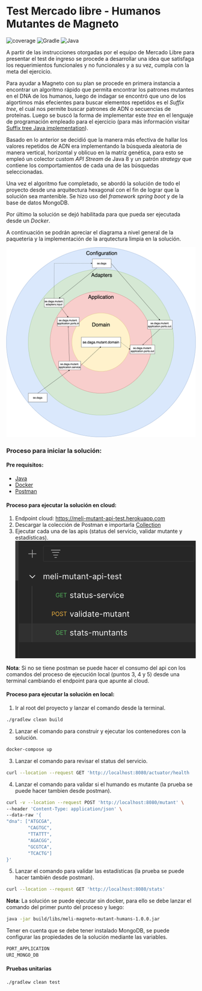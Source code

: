 # Test Mercado libre -  Humanos Mutantes de Magneto   
![coverage](https://img.shields.io/badge/coverage->90%25-yellowgreen)
![Gradle](https://img.shields.io/badge/Gradle-v7.1.X-yellowgreen.svg)
![Java](https://img.shields.io/badge/Java-11-yellow.svg)

A partir de las instrucciones otorgadas por el equipo de Mercado Libre para presentar el test de ingreso se procede a desarrollar una idea que satisfaga los requerimientos funcionales y no funcionales y a su vez, cumpla con la meta del ejercicio.

Para ayudar a Magneto con su plan se procede en primera instancia a encontrar un algoritmo  rápido que permita encontrar los patrones mutantes en el DNA de los humanos, luego de indagar se encontró que uno de los algortimos más efecientes para buscar elementos repetidos es el *Suffix tree*, el cual nos permite buscar patrones de ADN
o secuencias de proteínas. Luego se buscó la forma de implementar este *tree* en el lenguaje de programación empleado para el ejercicio (para más información visitar [Suffix tree Java implementation]( https://www.baeldung.com/java-pattern-matching-suffix-tree)).

Basado en lo anterior se decidió que la manera más efectiva de hallar los valores repetidos de ADN era implementando la búsqueda aleatoria de manera vertical, horizontal y oblicuo en la matriz genética, para esto se empleó un colector custom *API Stream* de Java 8 
 y un patrón *strategy* que contiene los comportamientos de cada una de las búsquedas seleccionadas.

Una vez el algoritmo fue completado, se abordó la solución de todo el proyecto desde una arquitectura hexagonal con el fin de lograr que la solución sea mantenible.
Se hizo uso del *framework spring boot* y de la base de datos MongoDB. 

Por último la solución se dejó habilitada para que pueda ser ejecutada desde un *Docker*.

A continuación se podrán apreciar el diagrama a nivel general de la paqueteria y la implementación de la arqutectura limpia en la solución.

![Arquitectura](assets/CleanArchitecture.png)

### Proceso para iniciar la solución:
#### Pre requisitos:
- [Java](https://adoptopenjdk.net/)
- [Docker](https://www.docker.com/)
- [Postman](https://www.postman.com/)

#### Proceso para ejecutar la solución en cloud:
1. Endpoint cloud: https://meli-mutant-api-test.herokuapp.com
2. Descargar la colección de Postman e importarla [Collection](api/collections.postman/meli-mutant-api-test.postman_collection.json)
3. Ejecutar cada una de las apis (status del servicio, validar mutante y estadísticas).
   ![Arquitectura](assets/ListApiOperations.png)

**Nota**: Si no se tiene postman se puede hacer el consumo del api con
los comandos del proceso de ejecución local (puntos 3, 4 y 5) desde una terminal cambiando el endpoint para que apunte al cloud.
#### Proceso para ejecutar la solución en local:
1. Ir al root del proyecto y lanzar el comando desde la terminal.
```bash
./gradlew clean build
 ```
2. Lanzar el comando para construir y ejecutar los contenedores con la solución.
```bash
docker-compose up
 ```
3. Lanzar el comando para revisar el status del servicio.
```bash
curl --location --request GET 'http://localhost:8080/actuator/health
```
4. Lanzar el comando para validar si el humando es mutante (la prueba se puede hacer tambien desde postman).
```bash
curl -v --location --request POST 'http://localhost:8080/mutant' \
--header 'Content-Type: application/json' \
--data-raw '{
"dna": ["ATGCGA",
        "CAGTGC",
        "TTATTT", 
        "AGACGG",
        "GCGTCA",
        "TCACTG"]
}'
 ```

5. Lanzar el comando para validar las estadísticas (la prueba se puede hacer también desde postman).
```bash
curl --location --request GET 'http://localhost:8080/stats'
 ```
**Nota**: La solución se puede ejecutar sin docker, para ello se debe lanzar el comando del primer punto del proceso y luego:
```bash
java -jar build/libs/meli-magneto-mutant-humans-1.0.0.jar
 ```
Tener en cuenta que se debe tener instalado MongoDB, se puede configurar las propiedades de la solución mediante las variables.
```bash
PORT_APPLICATION
URI_MONGO_DB
 ```
#### Pruebas unitarias
```bash
./gradlew clean test
 ```